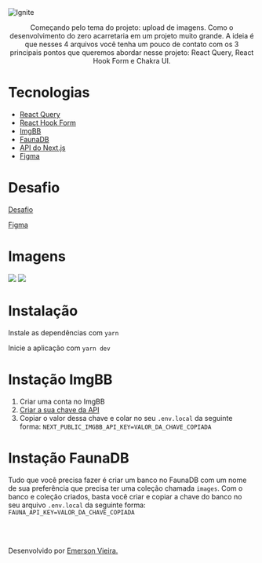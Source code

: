 <img alt="Ignite" src="https://i.imgur.com/eCVyxxy.png">

<p align="center">
Começando pelo tema do projeto: upload de imagens. Como o desenvolvimento do zero acarretaria em um projeto muito grande. A ideia é que nesses 4 arquivos você tenha um pouco de contato com os 3 principais pontos que queremos abordar nesse projeto: React Query, React Hook Form e Chakra UI.
</p>

# Tecnologias

- [React Query](https://react-query.tanstack.com)
- [React Hook Form](https://react-hook-form.com)
- [ImgBB](https://api.imgbb.com)
- [FaunaDB](https://fauna.com)
- [API do Next.js](https://nextjs.org)
- [Figma](https://www.figma.com/file/bJRmNgdoxrUzYFIqJbbXAh/Desafio-2-Módulo-4-ReactJS-(Copy)?node-id=0%3A1)

# Desafio

[Desafio](https://www.notion.so/Desafio-02-Upload-de-imagens-4cf1c3b1c1ad4a66961b6e48558cc3b8)

[Figma](https://www.figma.com/file/bJRmNgdoxrUzYFIqJbbXAh/Desafio-2-Módulo-4-ReactJS-(Copy)?node-id=0%3A1)

# Imagens

<img src="https://i.ibb.co/xjVDc7d/imagem-2022-01-23-030712.png">
<img src="https://i.ibb.co/xfgSNFH/imagem-2022-01-23-030835.png">

# Instalação

Instale as dependências com ```yarn```

Inicie a aplicação com ```yarn dev```

# Instação ImgBB

1. Criar uma conta no ImgBB
2. [Criar a sua chave da API](https://api.imgbb.com)
3. Copiar o valor dessa chave e colar no seu `.env.local` da seguinte forma:
`NEXT_PUBLIC_IMGBB_API_KEY=VALOR_DA_CHAVE_COPIADA`

# Instação FaunaDB

Tudo que você precisa fazer é criar um banco no FaunaDB com um nome de sua preferência que precisa ter uma coleção chamada `images`. Com o banco e coleção criados, basta você criar e copiar a chave do banco no seu arquivo `.env.local` da seguinte forma:
 `FAUNA_API_KEY=VALOR_DA_CHAVE_COPIADA`

</br>
</br>

<p >Desenvolvido por <a href="https://github.com/emerson-vieira">Emerson Vieira.</a>
